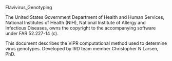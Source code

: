 Flavivirus_Genotyping

The United States Government Department of Health and Human Services, National Institutes of Health (NIH), National Institute of Allergy and Infectious Diseases, owns the copyright to the accompanying software under FAR 52.227-14 (c).

This document describes the ViPR computational method used to determine virus genotypes. Developed by IRD team member Christopher N Larsen, PhD.
